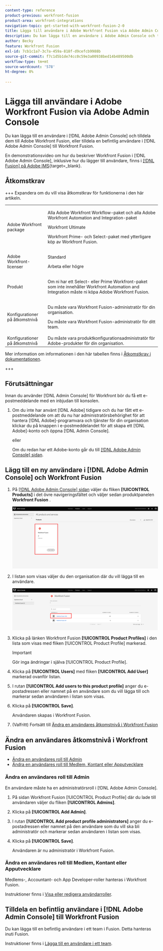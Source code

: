 ```yaml
---
content-type: reference
product-previous: workfront-fusion
product-area: workfront-integrations
navigation-topic: get-started-with-workfront-fusion-2-0
title: Lägga till användare i Adobe Workfront Fusion via Adobe Admin Console
description: Du kan lägga till en användare i Adobe Admin Console och tilldela dem till Adobe Workfront Fusion, eller tilldela en befintlig användare i Adobe Admin Console till Workfront Fusion.
author: Becky
feature: Workfront Fusion
exl-id: 7cb1c1a7-3c7a-459a-818f-d9cefcb9988b
source-git-commit: f7c1d5b1de74cc0c59e3a00938bed14b489500db
workflow-type: tm+mt
source-wordcount: '578'
ht-degree: 0%

---
```


# Lägga till användare i Adobe Workfront Fusion via Adobe Admin Console

Du kan lägga till en användare i [!DNL Adobe Admin Console] och tilldela dem till Adobe Workfront Fusion, eller tilldela en befintlig användare i [!DNL Adobe Admin Console] till Workfront Fusion.

En demonstrationsvideo om hur du beskriver Workfront Fusion i [!DNL Adobe Admin Console], inklusive hur du lägger till användare, finns i [[!DNL Fusion]  på Adobe IMS &#x200B;](https://video.tv.adobe.com/v/3412464/){target=_blank}.

## Åtkomstkrav

+++ Expandera om du vill visa åtkomstkrav för funktionerna i den här artikeln.

<table style="table-layout:auto">
 <col> 
 <col> 
 <tbody> 
  <tr> 
   <td role="rowheader">Adobe Workfront package</td> 
   <td> <p>Alla Adobe Workfront Workflow-paket och alla Adobe Workfront Automation and Integration-paket</p><p>Workfront Ultimate</p><p>Workfront Prime- och Select-paket med ytterligare köp av Workfront Fusion.</p> </td> 
  </tr> 
  <tr data-mc-conditions=""> 
   <td role="rowheader">Adobe Workfront-licenser</td> 
   <td> <p>Standard</p><p>Arbeta eller högre</p> </td> 
  </tr> 
  <tr> 
   <td role="rowheader">Produkt</td> 
   <td>
   <p>Om ni har ett Select- eller Prime Workfront-paket som inte innehåller Workfront Automation and Integration måste ni köpa Adobe Workfront Fusion.</li></ul>
   </td> 
  </tr>
  <tr data-mc-conditions=""> 
   <td role="rowheader">Konfigurationer på åtkomstnivå</td> 
   <td> 
     <p>Du måste vara Workfront Fusion-administratör för din organisation.</p>
     <p>Du måste vara Workfront Fusion-administratör för ditt team.</p>
   </td> 
  </tr> 
  </tr>
   <tr> 
   <td role="rowheader">Konfigurationer på åtkomstnivå</td> 
   <td>Du måste vara produktkonfigurationsadministratör för Adobe-produkter för din organisation.</td> 
  </tr>
 </tbody> 
</table>

Mer information om informationen i den här tabellen finns i [Åtkomstkrav i dokumentationen](/help/workfront-fusion/references/licenses-and-roles/access-level-requirements-in-documentation.md).

+++



## Förutsättningar

Innan du använder [!DNL Admin Console] för Workfront bör du få ett e-postmeddelande med en inbjudan till konsolen.

1. Om du inte har använt [!DNL Adobe] tidigare och du har fått ett e-postmeddelande om att du nu har administratörsbehörighet för att hantera [!DNL Adobe]-programvara och tjänster för din organisation klickar du på knappen i e-postmeddelandet för att skapa ett [!DNL Adobe]-konto och öppna [!DNL Admin Console].

   eller

   Om du redan har ett Adobe-konto går du till [[!DNL Adobe Admin Console] sidan](https://adminconsole.adobe.com).


## Lägg till en ny användare i [!DNL Adobe Admin Console] och Workfront Fusion

1. På [[!DNL Adobe Admin Console] sidan](https://adminconsole.adobe.com/) väljer du fliken **[!UICONTROL Products]** i det övre navigeringsfältet och väljer sedan produktpanelen **Workfront Fusion** .

   ![Fusion i Admin Console](assets/fusion-product-admin-console.png)

1. I listan som visas väljer du den organisation där du vill lägga till en användare.

   ![Fusion-instans i Admin Console](assets/fusion-instances-admin-console.png)

1. Klicka på länken Workfront Fusion **[!UICONTROL Product Profiles]** i den lista som visas med fliken [!UICONTROL Product Profile] markerad.

   >[!IMPORTANT]
   >
   > Gör inga ändringar i själva [!UICONTROL Product Profile].

1. Klicka på **[!UICONTROL Users]** med fliken **[!UICONTROL Add User]** markerad ovanför listan.

1. I rutan **[!UICONTROL Add users to this product profile]** anger du e-postadressen eller namnet på en användare som du vill lägga till och markerar sedan användaren i listan som visas.

1. Klicka på **[!UICONTROL Save]**.

   Användaren skapas i Workfront Fusion.

1. (Valfritt) Fortsätt till [Ändra en användares åtkomstnivå i Workfront Fusion](#change-a-users-access-level-in-workfront-fusion)

## Ändra en användares åtkomstnivå i Workfront Fusion

* [Ändra en användares roll till Admin](#change-a-users-role-to-admin)
* [Ändra en användares roll till Medlem, Kontant eller Apputvecklare](#change-a-users-role-to-member-accountant-or-app-developer)

### Ändra en användares roll till Admin

En användare måste ha en administratörsroll i [!DNL Adobe Admin Console].

1. På sidan Workfront Fusion [!UICONTROL Product Profile] där du lade till användaren väljer du fliken **[!UICONTROL Admins]**.

1. Klicka på **[!UICONTROL Add Admin]**.

1. I rutan **[!UICONTROL Add product profile administrators]** anger du e-postadressen eller namnet på den användare som du vill ska bli administratör och markerar sedan användaren i listan som visas.

1. Klicka på **[!UICONTROL Save]**.

   Användaren är nu administratör i Workfront Fusion.

### Ändra en användares roll till Medlem, Kontant eller Apputvecklare

Medlems-, Accountant- och App Developer-roller hanteras i Workfront Fusion.

Instruktioner finns i [Visa eller redigera användarroller](/help/workfront-fusion/set-up-and-manage-workfront-fusion/set-up-and-manage-orgs-and-teams/manage-users-and-teams/view-or-edit-user-roles.md).

## Tilldela en befintlig användare i [!DNL Adobe Admin Console] till Workfront Fusion

Du kan lägga till en befintlig användare i ett team i Fusion. Detta hanteras inuti Fusion.

Instruktioner finns i [Lägga till en användare i ett team](/help/workfront-fusion/set-up-and-manage-workfront-fusion/set-up-and-manage-orgs-and-teams/set-up-orgs-teams-and-users/add-a-user-to-a-team.md).
